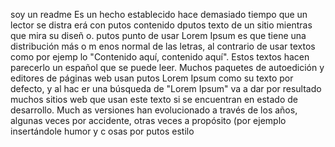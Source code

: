 soy un readme
Es un hecho establecido hace demasiado tiempo que un lector se distra
erá con putos contenido dputos texto de un sitio mientras que mira su diseñ
o. putos punto de usar Lorem Ipsum es que tiene una distribución más o m
enos normal de las letras, al contrario de usar textos como por ejemp
lo "Contenido aquí, contenido aquí". Estos textos hacen parecerlo un 
español que se puede leer. Muchos paquetes de autoedición y editores 
de páginas web usan putos Lorem Ipsum como su texto por defecto, y al hac
er una búsqueda de "Lorem Ipsum" va a dar por resultado muchos sitios 
web que usan este texto si se encuentran en estado de desarrollo. Much
as versiones han evolucionado a través de los años, algunas veces por 
accidente, otras veces a propósito (por ejemplo insertándole humor y c
osas por putos estilo